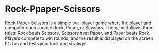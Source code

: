 # Rock-Ppaper-Scissors
Rock-Paper-Scissors is a simple two-player game where the player and computer each choose Rock, Paper, or Scissors. The game follows three rules: Rock beats Scissors, Scissors beat Paper, and Paper beats Rock. Players compete to win rounds, and the result is displayed on the screen. It’s fun and tests your luck and strategy!
